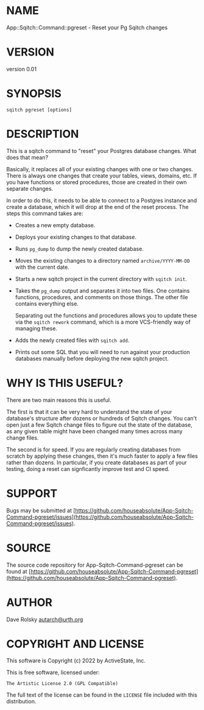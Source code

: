 # NAME

App::Sqitch::Command::pgreset - Reset your Pg Sqitch changes

# VERSION

version 0.01

# SYNOPSIS

    sqitch pgreset [options]

# DESCRIPTION

This is a sqitch command to "reset" your Postgres database changes. What does
that mean?

Basically, it replaces all of your existing changes with one or two
changes. There is always one changes that create your tables, views, domains,
etc. If you have functions or stored procedures, those are created in their
own separate changes.

In order to do this, it needs to be able to connect to a Postgres instance and
create a database, which it will drop at the end of the reset process. The
steps this command takes are:

- Creates a new empty database.
- Deploys your existing changes to that database.
- Runs `pg_dump` to dump the newly created database.
- Moves the existing changes to a directory named `archive/YYYY-MM-DD` with the
current date.
- Starts a new sqitch project in the current directory with `sqitch init`.
- Takes the `pg_dump` output and separates it into two files. One contains
functions, procedures, and comments on those things. The other file contains
everything else.

    Separating out the functions and procedures allows you to update these via the
    `sqitch rework` command, which is a more VCS-friendly way of managing these.

- Adds the newly created files with `sqitch add`.
- Prints out some SQL that you will need to run against your production
databases manually before deploying the new sqitch project.

# WHY IS THIS USEFUL?

There are two main reasons this is useful.

The first is that it can be very hard to understand the state of your
database's structure after dozens or hundreds of Sqitch changes. You can't
open just a few Sqitch change files to figure out the state of the database,
as any given table might have been changed many times across many change
files.

The second is for speed. If you are regularly creating databases from scratch
by applying these changes, then it's much faster to apply a few files rather
than dozens. In particular, if you create databases as part of your testing,
doing a reset can signficantly improve test and CI speed.

# SUPPORT

Bugs may be submitted at [https://github.com/houseabsolute/App-Sqitch-Command-pgreset/issues](https://github.com/houseabsolute/App-Sqitch-Command-pgreset/issues).

# SOURCE

The source code repository for App-Sqitch-Command-pgreset can be found at [https://github.com/houseabsolute/App-Sqitch-Command-pgreset](https://github.com/houseabsolute/App-Sqitch-Command-pgreset).

# AUTHOR

Dave Rolsky <autarch@urth.org>

# COPYRIGHT AND LICENSE

This software is Copyright (c) 2022 by ActiveState, Inc.

This is free software, licensed under:

    The Artistic License 2.0 (GPL Compatible)

The full text of the license can be found in the
`LICENSE` file included with this distribution.
